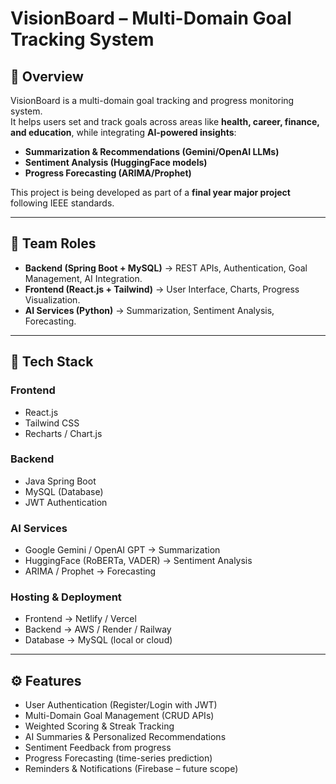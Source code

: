 
# VisionBoard – Multi-Domain Goal Tracking System

## 📌 Overview
VisionBoard is a multi-domain goal tracking and progress monitoring system.  
It helps users set and track goals across areas like **health, career, finance, and education**, while integrating **AI-powered insights**:
- **Summarization & Recommendations (Gemini/OpenAI LLMs)**
- **Sentiment Analysis (HuggingFace models)**
- **Progress Forecasting (ARIMA/Prophet)**

This project is being developed as part of a **final year major project** following IEEE standards.

---

## 👥 Team Roles
- **Backend (Spring Boot + MySQL)** → REST APIs, Authentication, Goal Management, AI Integration.
- **Frontend (React.js + Tailwind)** → User Interface, Charts, Progress Visualization.
- **AI Services (Python)** → Summarization, Sentiment Analysis, Forecasting.

---

## 🔧 Tech Stack
### Frontend
- React.js  
- Tailwind CSS  
- Recharts / Chart.js  

### Backend
- Java Spring Boot  
- MySQL (Database)  
- JWT Authentication  

### AI Services
- Google Gemini / OpenAI GPT → Summarization  
- HuggingFace (RoBERTa, VADER) → Sentiment Analysis  
- ARIMA / Prophet → Forecasting  

### Hosting & Deployment
- Frontend → Netlify / Vercel  
- Backend → AWS / Render / Railway  
- Database → MySQL (local or cloud)  

---

## ⚙️ Features
- User Authentication (Register/Login with JWT)  
- Multi-Domain Goal Management (CRUD APIs)  
- Weighted Scoring & Streak Tracking  
- AI Summaries & Personalized Recommendations  
- Sentiment Feedback from progress  
- Progress Forecasting (time-series prediction)  
- Reminders & Notifications (Firebase – future scope)  


